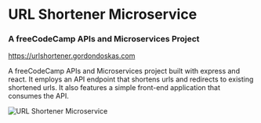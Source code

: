 # URL Shortener Microservice

### A freeCodeCamp APIs and Microservices Project

<https://urlshortener.gordondoskas.com>

A freeCodeCamp APIs and Microservices project built with express and react. It employs an API endpoint that shortens urls and redirects to existing shortened urls. It also features a simple front-end application that consumes the API.

![URL Shortener Microservice](https://portfolio.gordondoskas.com/img/urlshortener.png)
